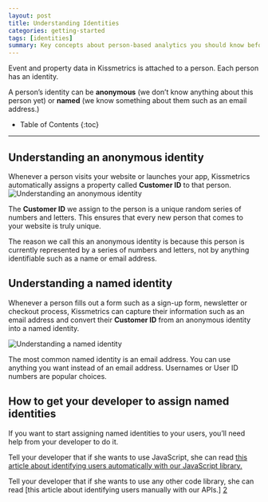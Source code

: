 ```yaml
---
layout: post
title: Understanding Identities
categories: getting-started
tags: [identities]
summary: Key concepts about person-based analytics you should know before using Kissmetrics.
---
```

Event and property data in Kissmetrics is attached to a person. Each person has an identity.

A person’s identity can be **anonymous** (we don’t know anything about this person yet) or **named** (we know something about them such as an email address.)

* Table of Contents
{:toc}
* * *

## Understanding an anonymous identity

Whenever a person visits your website or launches your app, Kissmetrics automatically assigns a property called **Customer ID** to that person.
![Understanding an anonymous identity][#1]

The **Customer ID** we assign to the person is a unique random series of numbers and letters. This ensures that every new person that comes to your website is truly unique.

The reason we call this an anonymous identity is because this person is currently represented by a series of numbers and letters, not by anything identifiable such as a name or email address.

## Understanding a named identity

Whenever a person fills out a form such as a sign-up form, newsletter or checkout process, Kissmetrics can capture their information such as an email address and convert their **Customer ID** from an anonymous identity into a named identity.

![Understanding a named identity][#2]

The most common named identity is an email address. You can use anything you want instead of an email address. Usernames or User ID numbers are popular choices.

## How to get your developer to assign named identities

If you want to start assigning named identities to your users, you’ll need help from your developer to do it.

Tell your developer that if she wants to use JavaScript, she can read [this article about identifying users automatically with our JavaScript library.][1]

Tell your developer that if she wants to use any other code library, she can read [this article about identifying users manually with our APIs.] [2]



[#1]: https://kissmetrics-support-files.s3.amazonaws.com/assets/troubleshooting/troubleshooting-identities/Understanding%20Identities%201.png
[#2]: https://kissmetrics-support-files.s3.amazonaws.com/assets/troubleshooting/troubleshooting-identities/Understanding%20Identities%202.png

[1]: http://support.kissmetrics.com/apis/javascript/index.html#quick-reference
[2]: http://support.kissmetrics.com/apis/common-methods.html#identify

